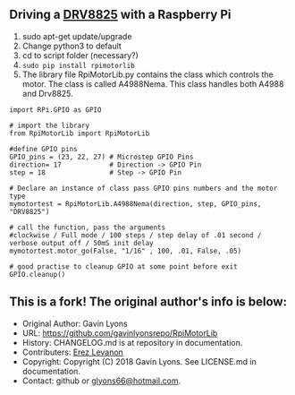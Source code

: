 ## Driving a [DRV8825](Documentation/Nema11DRV8825.md) with a Raspberry Pi


1. sudo apt-get update/upgrade
1. Change python3 to default
1. cd to script folder (necessary?)
1. ```sudo pip install rpimotorlib```
2. The library file RpiMotorLib.py contains the class which controls the motor. The class is called A4988Nema. This class handles both A4988 and Drv8825. 

```
import RPi.GPIO as GPIO

# import the library
from RpiMotorLib import RpiMotorLib

#define GPIO pins
GPIO_pins = (23, 22, 27) # Microstep GPIO Pins
direction= 17            # Direction -> GPIO Pin
step = 18                # Step -> GPIO Pin

# Declare an instance of class pass GPIO pins numbers and the motor type
mymotortest = RpiMotorLib.A4988Nema(direction, step, GPIO_pins, "DRV8825")

# call the function, pass the arguments
#clockwise / Full mode / 100 steps / step delay of .01 second / verbose output off / 50mS init delay
mymotortest.motor_go(False, "1/16" , 100, .01, False, .05)

# good practise to cleanup GPIO at some point before exit
GPIO.cleanup()

```

This is a fork! The original author's info is below:
--------------------------------------------------

* Original Author: Gavin Lyons
* URL: https://github.com/gavinlyonsrepo/RpiMotorLib
* History: CHANGELOG.md is at repository in documentation.
* Contributers: [Erez Levanon](https://github.com/erezlevanon)
* Copyright: Copyright (C) 2018 Gavin Lyons. See LICENSE.md in documentation.
* Contact: github or glyons66@hotmail.com.


